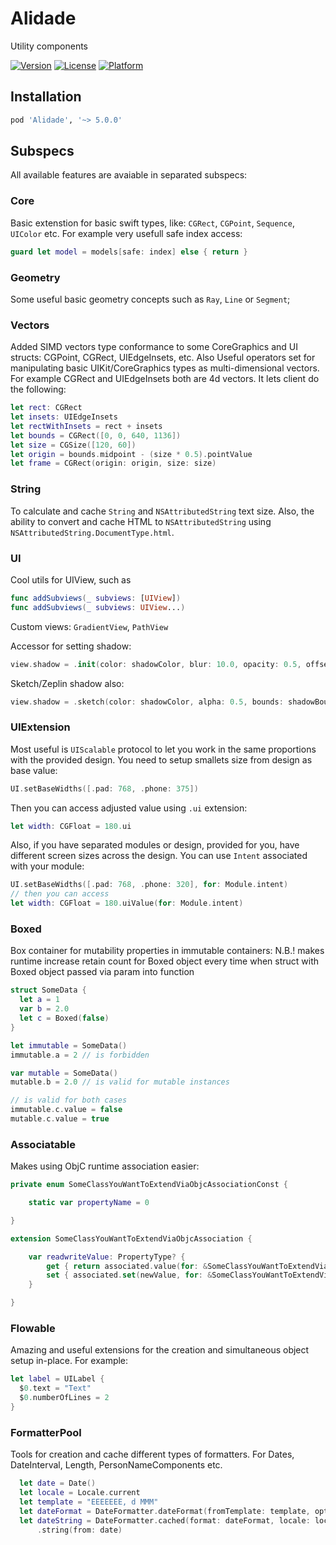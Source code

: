 # Alidade

Utility components

[![Version](https://img.shields.io/cocoapods/v/Alidade.svg?style=flat)](https://cocoapods.org/pods/Alidade)
[![License](https://img.shields.io/cocoapods/l/Alidade.svg?style=flat)](https://cocoapods.org/pods/Alidade)
[![Platform](https://img.shields.io/cocoapods/p/Alidade.svg?style=flat)](https://cocoapods.org/pods/Alidade)

## Installation

```ruby
pod 'Alidade', '~> 5.0.0'
```

## Subspecs

All available features are avaiable in separated subspecs:

### Core

Basic extenstion for basic swift types, like: `CGRect`, `CGPoint`, `Sequence`, `UIColor` etc. For example very usefull safe index access:

```swift
guard let model = models[safe: index] else { return }
```

### Geometry

Some useful basic geometry concepts such as `Ray`, `Line` or `Segment`;

### Vectors

Added SIMD vectors type conformance to some CoreGraphics and UI structs: CGPoint, CGRect, UIEdgeInsets, etc.
Also 
Useful operators set for manipulating basic UIKit/CoreGraphics types as multi-dimensional vectors. 
For example CGRect and UIEdgeInsets both are 4d vectors. It lets client do the following:

```swift
let rect: CGRect
let insets: UIEdgeInsets
let rectWithInsets = rect + insets
let bounds = CGRect([0, 0, 640, 1136])
let size = CGSize([120, 60])
let origin = bounds.midpoint - (size * 0.5).pointValue
let frame = CGRect(origin: origin, size: size)
```

### String

To calculate and cache `String` and `NSAttributedString` text size. Also, the ability to convert and cache HTML to `NSAttributedString` using `NSAttributedString.DocumentType.html`.

### UI

Cool utils for UIView, such as

```swift
func addSubviews(_ subviews: [UIView])
func addSubviews(_ subviews: UIView...)
```

Custom views: `GradientView`, `PathView`

Accessor for setting shadow:
```swift
view.shadow = .init(color: shadowColor, blur: 10.0, opacity: 0.5, offset: .zero, path: nil)
```

Sketch/Zeplin shadow also:
```swift
view.shadow = .sketch(color: shadowColor, alpha: 0.5, bounds: shadowBounds, x: 0.0, y: 10.0, blur: 10.0, spread: 0.0)
```

### UIExtension

Most useful is `UIScalable` protocol to let you work in the same proportions with the provided design. 
You need to setup smallets size from design as base value:

```swift
UI.setBaseWidths([.pad: 768, .phone: 375])
```

Then you can access adjusted value using `.ui` extension:

```swift
let width: CGFloat = 180.ui
```

Also, if you have separated modules or design, provided for you, have different screen sizes across the design. 
You can use `Intent` associated with your module:

```swift
UI.setBaseWidths([.pad: 768, .phone: 320], for: Module.intent)
// then you can access 
let width: CGFloat = 180.uiValue(for: Module.intent)
```

### Boxed

Box container for mutability properties in immutable containers:
N.B.! makes runtime increase retain count for Boxed object every time when struct with Boxed object passed via param into function

```swift
struct SomeData {
  let a = 1
  var b = 2.0
  let c = Boxed(false)
}

let immutable = SomeData()
immutable.a = 2 // is forbidden

var mutable = SomeData()
mutable.b = 2.0 // is valid for mutable instances

// is valid for both cases
immutable.c.value = false 
mutable.c.value = true
```

### Associatable

Makes using ObjC runtime association easier:

```swift
private enum SomeClassYouWantToExtendViaObjcAssociationConst {

    static var propertyName = 0

}

extension SomeClassYouWantToExtendViaObjcAssociation {

    var readwriteValue: PropertyType? {
        get { return associated.value(for: &SomeClassYouWantToExtendViaObjcAssociationConst.propertyName) }
        set { associated.set(newValue, for: &SomeClassYouWantToExtendViaObjcAssociationConst.propertyName) }
    }

}
```

### Flowable

Amazing and useful extensions for the creation and simultaneous object setup in-place. For example:

```swift
let label = UILabel {
  $0.text = "Text"
  $0.numberOfLines = 2
}
```

### FormatterPool

Tools for creation and cache different types of formatters. For 
Dates, DateInterval, Length, PersonNameComponents etc. 

```swift
  let date = Date()
  let locale = Locale.current
  let template = "EEEEEEE, d MMM"
  let dateFormat = DateFormatter.dateFormat(fromTemplate: template, options: 0, locale: locale) ?? template
  let dateString = DateFormatter.cached(format: dateFormat, locale: locale)
      .string(from: date)
```
